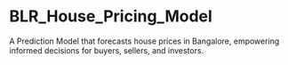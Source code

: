 # BLR_House_Pricing_Model
A Prediction Model that forecasts house prices in Bangalore, empowering informed decisions for buyers, sellers, and investors.
